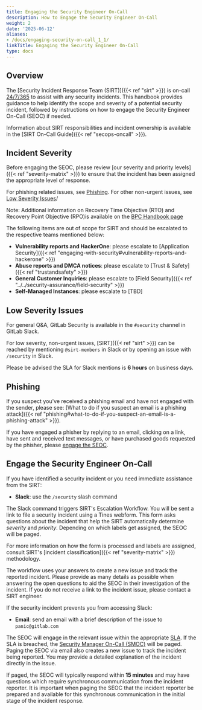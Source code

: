 ```yaml
---
title: Engaging the Security Engineer On-Call
description: How to Engage the Security Engineer On-Call
weight: 2
date: '2025-06-12'
aliases:
- /docs/engaging-security-on-call_1_1/
linkTitle: Engaging the Security Engineer On-Call
type: docs
---
```


## Overview

The [Security Incident Response Team (SIRT)]({{< ref "sirt" >}}) is on-call [24/7/365](/handbook/engineering/on-call/#security-team-on-call-rotation) to assist with any security incidents. This handbook provides guidance to help identify the scope and severity of a potential security incident, followed by instructions on how to engage the Security Engineer On-Call (SEOC) if needed.

Information about SIRT responsibilities and incident ownership is available in the [SIRT On-Call Guide]({{< ref "secops-oncall" >}}).

## Incident Severity

Before engaging the SEOC, please review [our severity and priority levels]({{< ref "severity-matrix" >}}) to ensure that the incident has been assigned the appropriate level of response.

For phishing related issues, see [Phishing](#phishing). For other non-urgent issues, see [Low Severity Issues](#low-severity-issues)/

Note: Additional information on Recovery Time Objective (RTO) and Recovery Point Objective (RPO)is available on the [BPC Handbook page](/handbook/business-technology/gitlab-business-continuity-plan/)

The following items are out of scope for SIRT and should be escalated to the respective teams mentioned below:

- **Vulnerability reports and HackerOne**: please escalate to [Application Security]({{< ref "engaging-with-security#vulnerability-reports-and-hackerone" >}})
- **Abuse reports and DMCA notices**: please escalate to [Trust & Safety]({{< ref "trustandsafety" >}})
- **General Customer Inquiries**: please escalate to [Field Security]({{< ref "../../security-assurance/field-security" >}})
- **Self-Managed Instances**: please escalate to [TBD]

## Low Severity Issues

For general Q&A, GitLab Security is available in the `#security` channel in GitLab Slack.

For low severity, non-urgent issues, [SIRT]({{< ref "sirt" >}}) can be reached by mentioning `@sirt-members` in Slack or by opening an issue with `/security` in Slack.

Please be advised the SLA for Slack mentions is **6 hours** on business days.

## Phishing

If you suspect you've received a phishing email and have not engaged with the sender, please see: [What to do if you suspect an email is a phishing attack]({{< ref "phishing#what-to-do-if-you-suspect-an-email-is-a-phishing-attack" >}}).

If you have engaged a phisher by replying to an email, clicking on a link, have sent and received text messages, or have purchased goods requested by the phisher, please [engage the SEOC](#engage-the-security-engineer-on-call).

## Engage the Security Engineer On-Call

If you have identified a security incident or you need immediate assistance from the SIRT:

- **Slack**: use the `/security` slash command

The Slack command triggers SIRT's Escalation Workflow. You will be sent a link to file a security incident using a Tines webform. This form asks questions about the incident that help the SIRT automatically determine *severity* and *priority*. Depending on which labels get assigned, the SEOC will be paged.

For more information on how the form is processed and labels are assigned, consult SIRT's [incident classification]({{< ref "severity-matrix" >}}) methodology.

The workflow uses your answers to create a new issue and track the reported incident. Please provide as many details as possible when answering the open questions to aid the SEOC in their investigation of the incident. If you do not receive a link to the incident issue, please contact a SIRT engineer.

If the security incident prevents you from accessing Slack:

- **Email**: send an email with a brief description of the issue to `panic@gitlab.com`

The SEOC will engage in the relevant issue within the appropriate [SLA](/handbook/engineering/on-call/#security-team-on-call-rotation). If the SLA is breached, the [Security Manager On-Call (SMOC)](/handbook/engineering/on-call/#security-managers) will be paged. Paging the SEOC via email also creates a new issue to track the incident being reported. You may provide a detailed explanation of the incident directly in the issue.

If paged, the SEOC will typically respond within **15 minutes** and may have questions which require synchronous communication from the incident reporter. It is important when paging the SEOC that the incident reporter be prepared and available for this synchronous communication in the initial stage of the incident response.
